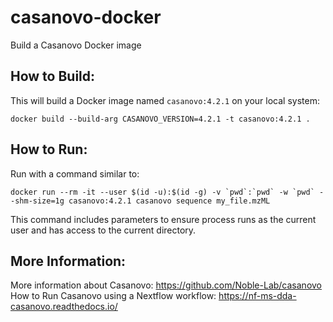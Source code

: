 # casanovo-docker
Build a Casanovo Docker image

## How to Build:
This will build a Docker image named `casanovo:4.2.1` on your local system:

`docker build --build-arg CASANOVO_VERSION=4.2.1 -t casanovo:4.2.1 .`

## How to Run:
Run with a command similar to:

```
docker run --rm -it --user $(id -u):$(id -g) -v `pwd`:`pwd` -w `pwd` --shm-size=1g casanovo:4.2.1 casanovo sequence my_file.mzML
```

This command includes parameters to ensure process runs as the current user and has access to the current directory.

## More Information:

More information about Casanovo: https://github.com/Noble-Lab/casanovo
How to Run Casanovo using a Nextflow workflow: https://nf-ms-dda-casanovo.readthedocs.io/
